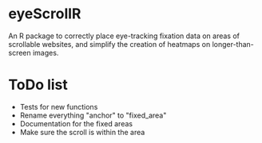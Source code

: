 # eyeScrollR
An R package to correctly place eye-tracking fixation data on areas of scrollable websites, and simplify the creation of heatmaps on longer-than-screen images.

# ToDo list
- Tests for new functions
- Rename everything "anchor" to "fixed_area"
- Documentation for the fixed areas
- Make sure the scroll is within the area

